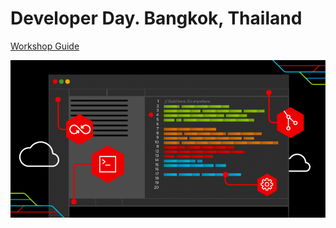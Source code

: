 # Developer Day. Bangkok, Thailand

[Workshop Guide](https://chatapazar.gitbook.io/dev-day-2024q3/)

![cover](cover.png)
